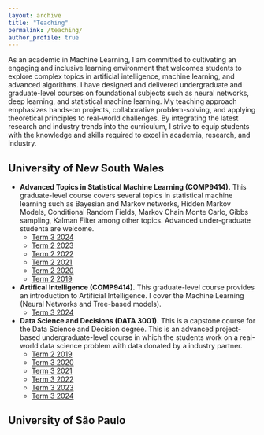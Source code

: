 ```yaml
---
layout: archive
title: "Teaching"
permalink: /teaching/
author_profile: true
---
```


As an academic in Machine Learning, I am committed to cultivating an engaging and inclusive learning environment that welcomes students to explore complex topics in artificial intelligence, machine learning, and advanced algorithms. I have designed and delivered undergraduate and graduate-level courses on foundational subjects such as neural networks, deep learning, and statistical machine learning. My teaching approach emphasizes hands-on projects, collaborative problem-solving, and applying theoretical principles to real-world challenges. By integrating the latest research and industry trends into the curriculum, I strive to equip students with the knowledge and skills required to excel in academia, research, and industry.

University of New South Wales
-----

* **Advanced Topics in Statistical Machine Learning (COMP9414).** This graduate-level course covers several topics in statistical machine learning such as Bayesian and Markov networks, Hidden Markov Models, Conditional Random Fields, Markov Chain Monte Carlo, Gibbs sampling, Kalman Filter among other topics. Advanced under-graduate studenta are welcome.
	* [Term 3 2024](https://webcms3.cse.unsw.edu.au/COMP9418/24T2/)
	* [Term 2 2023](https://webcms3.cse.unsw.edu.au/COMP9418/23T3/)
	* [Term 2 2022](https://webcms3.cse.unsw.edu.au/COMP9418/22T3/)
	* [Term 2 2021](https://webcms3.cse.unsw.edu.au/COMP9418/21T3/)
	* [Term 2 2020](https://webcms3.cse.unsw.edu.au/COMP9418/20T3/)
	* [Term 2 2019](https://webcms3.cse.unsw.edu.au/COMP9418/19T3/)
* **Artifical Intelligence (COMP9414).** This graduate-level course provides an introduction to Artificial Intelligence. I cover the Machine Learning (Neural Networks and Tree-based models).
	* [Term 3 2024](https://cgi.cse.unsw.edu.au/~cs9414/)
* **Data Science and Decisions (DATA 3001).** This is a capstone course for the Data Science and Decision degree. This is an advanced project-based undergraduate-level course in which the students work on a real-world data science problem with data donated by a industry partner.
	* [Term 2 2019](https://moodle.telt.unsw.edu.au/course/view.php?id=41017)
	* [Term 3 2020](https://moodle.telt.unsw.edu.au/course/view.php?id=55079)
	* [Term 3 2021](https://moodle.telt.unsw.edu.au/course/view.php?id=61486)
	* [Term 3 2022](https://moodle.telt.unsw.edu.au/course/view.php?id=69171)
	* [Term 3 2023](https://moodle.telt.unsw.edu.au/course/view.php?id=78647)
	* [Term 3 2024](https://moodle.telt.unsw.edu.au/course/view.php?id=85632)

University of São Paulo
-----

